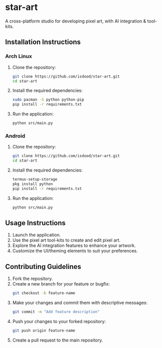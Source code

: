 # star-art
A cross-platform studio for developing pixel art, with AI integration &amp; tool-kits.

## Installation Instructions

### Arch Linux
1. Clone the repository:
   ```sh
   git clone https://github.com/isdood/star-art.git
   cd star-art
   ```
2. Install the required dependencies:
   ```sh
   sudo pacman -S python python-pip
   pip install -r requirements.txt
   ```
3. Run the application:
   ```sh
   python src/main.py
   ```

### Android
1. Clone the repository:
   ```sh
   git clone https://github.com/isdood/star-art.git
   cd star-art
   ```
2. Install the required dependencies:
   ```sh
   termux-setup-storage
   pkg install python
   pip install -r requirements.txt
   ```
3. Run the application:
   ```sh
   python src/main.py
   ```

## Usage Instructions
1. Launch the application.
2. Use the pixel art tool-kits to create and edit pixel art.
3. Explore the AI integration features to enhance your artwork.
4. Customize the UI/theming elements to suit your preferences.

## Contributing Guidelines
1. Fork the repository.
2. Create a new branch for your feature or bugfix:
   ```sh
   git checkout -b feature-name
   ```
3. Make your changes and commit them with descriptive messages:
   ```sh
   git commit -m "Add feature description"
   ```
4. Push your changes to your forked repository:
   ```sh
   git push origin feature-name
   ```
5. Create a pull request to the main repository.
